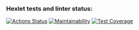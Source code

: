 ### Hexlet tests and linter status:
[![Actions Status](https://github.com/ArtSV86/java-project-71/workflows/hexlet-check/badge.svg)](https://github.com/ArtSV86/java-project-71/actions)
[![Maintainability](https://api.codeclimate.com/v1/badges/fd43e92475f70c849ce3/maintainability)](https://codeclimate.com/github/ArtSV86/java-project-71/maintainability)
[![Test Coverage](https://api.codeclimate.com/v1/badges/fd43e92475f70c849ce3/test_coverage)](https://codeclimate.com/github/ArtSV86/java-project-71/test_coverage)